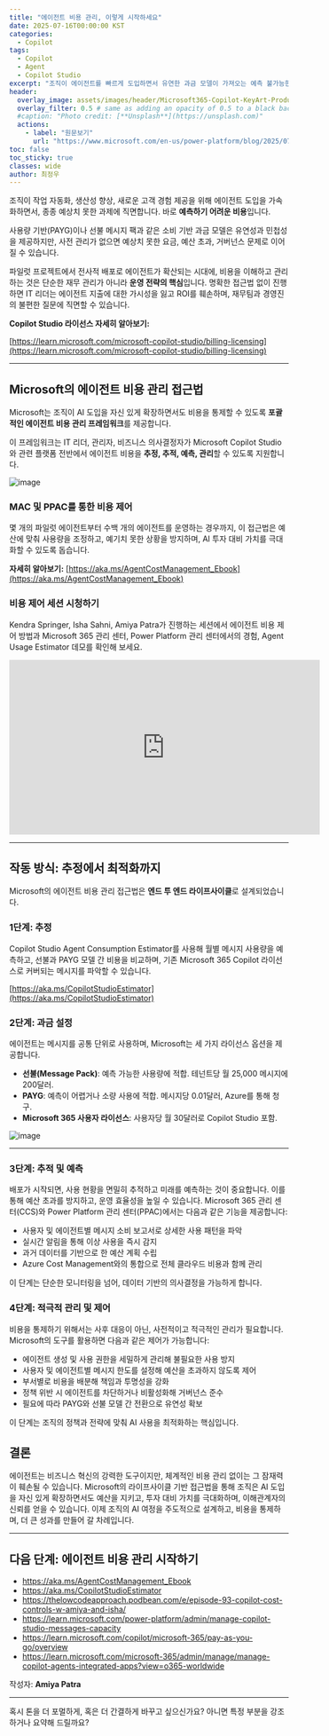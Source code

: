```yaml
---
title: "에이전트 비용 관리, 이렇게 시작하세요"
date: 2025-07-16T00:00:00 KST
categories:
  - Copilot
tags:
  - Copilot
  - Agent
  - Copilot Studio
excerpt: "조직이 에이전트를 빠르게 도입하면서 유연한 과금 모델이 가져오는 예측 불가능한 비용이 새로운 과제로 떠오르고 있습니다. Microsoft는 이러한 문제를 해결하기 위해 추정부터 최적화까지 아우르는 포괄적인 에이전트 비용 관리 프레임워크를 제공합니다. 이를 통해 조직은 AI 도입을 자신 있게 확장하면서도 예산을 보호하고, 투자 대비 가치를 극대화할 수 있습니다."
header:
  overlay_image: assets/images/header/Microsoft365-Copilot-KeyArt-Productivity-6K-01.png
  overlay_filter: 0.5 # same as adding an opacity of 0.5 to a black background
  #caption: "Photo credit: [**Unsplash**](https://unsplash.com)"
  actions:
    - label: "원문보기"
      url: "https://www.microsoft.com/en-us/power-platform/blog/2025/07/21/agent-costs-controls/?msockid=3535fcba82d669720766ed1c8358686d"
toc: false
toc_sticky: true
classes: wide
author: 최정우
---
```


조직이 작업 자동화, 생산성 향상, 새로운 고객 경험 제공을 위해 에이전트 도입을 가속화하면서, 종종 예상치 못한 과제에 직면합니다. 바로 **예측하기 어려운 비용**입니다.  

사용량 기반(PAYG)이나 선불 메시지 팩과 같은 소비 기반 과금 모델은 유연성과 민첩성을 제공하지만, 사전 관리가 없으면 예상치 못한 요금, 예산 초과, 거버넌스 문제로 이어질 수 있습니다.  

파일럿 프로젝트에서 전사적 배포로 에이전트가 확산되는 시대에, 비용을 이해하고 관리하는 것은 단순한 재무 관리가 아니라 **운영 전략의 핵심**입니다. 명확한 접근법 없이 진행하면 IT 리더는 에이전트 지출에 대한 가시성을 잃고 ROI를 훼손하며, 재무팀과 경영진의 불편한 질문에 직면할 수 있습니다.  

**Copilot Studio 라이선스 자세히 알아보기:**

[https://learn.microsoft.com/microsoft-copilot-studio/billing-licensing](https://learn.microsoft.com/microsoft-copilot-studio/billing-licensing)

---

## Microsoft의 에이전트 비용 관리 접근법

Microsoft는 조직이 AI 도입을 자신 있게 확장하면서도 비용을 통제할 수 있도록 **포괄적인 에이전트 비용 관리 프레임워크**를 제공합니다.  

이 프레임워크는 IT 리더, 관리자, 비즈니스 의사결정자가 Microsoft Copilot Studio와 관련 플랫폼 전반에서 에이전트 비용을 **추정, 추적, 예측, 관리**할 수 있도록 지원합니다.  

![image](/mwkorea/assets/images/20250728/image01.png)  

### MAC 및 PPAC를 통한 비용 제어

몇 개의 파일럿 에이전트부터 수백 개의 에이전트를 운영하는 경우까지, 이 접근법은 예산에 맞춰 사용량을 조정하고, 예기치 못한 상황을 방지하며, AI 투자 대비 가치를 극대화할 수 있도록 돕습니다.  

**자세히 알아보기:** 
[https://aka.ms/AgentCostManagement_Ebook](https://aka.ms/AgentCostManagement_Ebook)

### 비용 제어 세션 시청하기

Kendra Springer, Isha Sahni, Amiya Patra가 진행하는 세션에서 에이전트 비용 제어 방법과 Microsoft 365 관리 센터, Power Platform 관리 센터에서의 경험, Agent Usage Estimator 데모를 확인해 보세요.  

<iframe width="560" height="315" src="https://www.youtube.com/embed/W9WkVGmmMjM?si=Gt6UeVypCRIeY9Hs" title="YouTube video player" frameborder="0" allow="accelerometer; autoplay; clipboard-write; encrypted-media; gyroscope; picture-in-picture; web-share" referrerpolicy="strict-origin-when-cross-origin" allowfullscreen></iframe>

---

## 작동 방식: 추정에서 최적화까지

Microsoft의 에이전트 비용 관리 접근법은 **엔드 투 엔드 라이프사이클**로 설계되었습니다.

### 1단계: 추정

Copilot Studio Agent Consumption Estimator를 사용해 월별 메시지 사용량을 예측하고, 선불과 PAYG 모델 간 비용을 비교하며, 기존 Microsoft 365 Copilot 라이선스로 커버되는 메시지를 파악할 수 있습니다.  

[https://aka.ms/CopilotStudioEstimator](https://aka.ms/CopilotStudioEstimator)

### 2단계: 과금 설정

에이전트는 메시지를 공통 단위로 사용하며, Microsoft는 세 가지 라이선스 옵션을 제공합니다.  

- **선불(Message Pack)**: 예측 가능한 사용량에 적합. 테넌트당 월 25,000 메시지에 200달러.  
- **PAYG**: 예측이 어렵거나 소량 사용에 적합. 메시지당 0.01달러, Azure를 통해 청구.  
- **Microsoft 365 사용자 라이선스**: 사용자당 월 30달러로 Copilot Studio 포함.  

![image](/mwkorea/assets/images/20250728/image02.png) 

---

### 3단계: 추적 및 예측

배포가 시작되면, 사용 현황을 면밀히 추적하고 미래를 예측하는 것이 중요합니다. 이를 통해 예산 초과를 방지하고, 운영 효율성을 높일 수 있습니다. Microsoft 365 관리 센터(CCS)와 Power Platform 관리 센터(PPAC)에서는 다음과 같은 기능을 제공합니다:

- 사용자 및 에이전트별 메시지 소비 보고서로 상세한 사용 패턴을 파악
- 실시간 알림을 통해 이상 사용을 즉시 감지
- 과거 데이터를 기반으로 한 예산 계획 수립
- Azure Cost Management와의 통합으로 전체 클라우드 비용과 함께 관리

이 단계는 단순한 모니터링을 넘어, 데이터 기반의 의사결정을 가능하게 합니다.

### 4단계: 적극적 관리 및 제어

비용을 통제하기 위해서는 사후 대응이 아닌, 사전적이고 적극적인 관리가 필요합니다. Microsoft의 도구를 활용하면 다음과 같은 제어가 가능합니다:

- 에이전트 생성 및 사용 권한을 세밀하게 관리해 불필요한 사용 방지
- 사용자 및 에이전트별 메시지 한도를 설정해 예산을 초과하지 않도록 제어
- 부서별로 비용을 배분해 책임과 투명성을 강화
- 정책 위반 시 에이전트를 차단하거나 비활성화해 거버넌스 준수
- 필요에 따라 PAYG와 선불 모델 간 전환으로 유연성 확보

이 단계는 조직의 정책과 전략에 맞춰 AI 사용을 최적화하는 핵심입니다.

## 결론

에이전트는 비즈니스 혁신의 강력한 도구이지만, 체계적인 비용 관리 없이는 그 잠재력이 훼손될 수 있습니다. Microsoft의 라이프사이클 기반 접근법을 통해 조직은 AI 도입을 자신 있게 확장하면서도 예산을 지키고, 투자 대비 가치를 극대화하며, 이해관계자의 신뢰를 얻을 수 있습니다. 이제 조직의 AI 여정을 주도적으로 설계하고, 비용을 통제하며, 더 큰 성과를 만들어 갈 차례입니다.

---

## 다음 단계: 에이전트 비용 관리 시작하기

- https://aka.ms/AgentCostManagement_Ebook  
- https://aka.ms/CopilotStudioEstimator  
- https://thelowcodeapproach.podbean.com/e/episode-93-copilot-cost-controls-w-amiya-and-isha/  
- https://learn.microsoft.com/power-platform/admin/manage-copilot-studio-messages-capacity  
- https://learn.microsoft.com/copilot/microsoft-365/pay-as-you-go/overview  
- https://learn.microsoft.com/microsoft-365/admin/manage/manage-copilot-agents-integrated-apps?view=o365-worldwide  

작성자: **Amiya Patra**

---

혹시 톤을 더 포멀하게, 혹은 더 간결하게 바꾸고 싶으신가요? 아니면 특정 부분을 강조하거나 요약해 드릴까요?